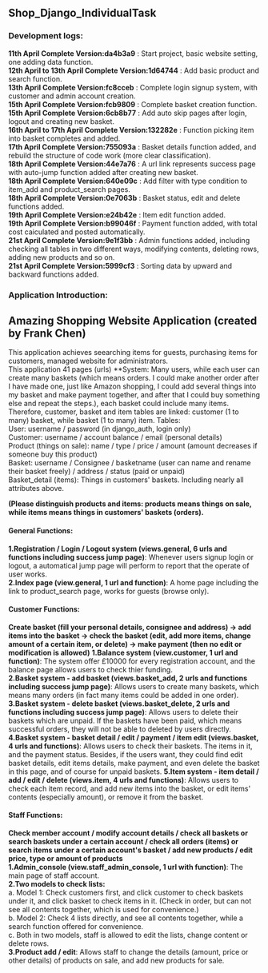 ## Shop_Django_IndividualTask

### Development logs:  
**11th April Complete Version:da4b3a9** : Start project, basic website setting, one adding data function.  
**12th April to 13th April Complete Version:1d64744** : Add basic product and search function.  
**13th April Complete Version:fc8cceb** : Complete login signup system, with customer and admin account creation.  
**15th April Complete Version:fcb9809** : Complete basket creation function.  
**15th April Complete Version:6cb8b77** : Add auto skip pages after login, logout and creating new basket.  
**16th April to 17th April Complete Version:132282e** : Function picking item into basket completes and added.    
**17th April Complete Version:755093a** : Basket details function added, and rebuild the structure of code work (more clear classification).  
**18th April Complete Version:44e7a76** : A url link represents success page with auto-jump function added after creating new basket.  
**18th April Complete Version:640e09c** : Add filter with type condition to item_add and product_search pages.  
**18th April Complete Version:0e7063b** : Basket status, edit and delete functions added.  
**19th April Complete Version:e24b42e** : Item edit function added.  
**19th April Complete Version:b99046f** : Payment function added, with total cost caiculated and posted automatically.   
**21st April Complete Version:9e1f3bb** : Admin functions added, including checking all tables in two different ways, modifying contents, deleting rows, adding new products and so on.  
**21st April Complete Version:5999cf3** : Sorting data by upward and backward functions added.  


### Application Introduction:  
## Amazing Shopping Website Application (created by Frank Chen) 
This application achieves seearching items for guests, purchasing items for customers, managed website for administrators.  
This application 41 pages (urls)
**System: Many users, while each user can create many baskets (which means orders. I could make another order after I have made one, just like Amazon shopping, I could add several things into my basket and make payment together, and after that I could buy something else and repeat the steps.), each basket could include many items. Therefore, customer, basket and item tables are linked: customer (1 to many) basket, while basket (1 to many) item.
Tables:  
User: username / password (in django_auth, login only)  
Customer: username / account balance / email (personal details)  
Product (things on sale): name / type / price / amount (amount decreases if someone buy this product)  
Basket: username / Consignee / basketname (user can name and rename their basket freely) / address / status (paid or unpaid)  
Basket_detail (items): Things in customers' baskets. Including nearly all attributes above.   


**(Please distinguish products and items: products means things on sale, while items means things in customers' baskets (orders).**  
#### General Functions:  
**1.Registration / Login / Logout system (views.general, 6 urls and functions including success jump page)**: Whenever users signup login or logout, a automatical jump page will perform to report that the operate of user works.  
**2.Index page (view.general, 1 url and function)**: A home page including the link to product_search page, works for guests (browse only).    


#### Customer Functions:  
**Create basket (fill your personal details, consignee and address) -> add items into the basket -> check the basket (edit, add more items, change amount of a certain item, or delete) -> make payment (then no edit or modification is allowed)** 
**1.Balance system (view.customer, 1 url and function)**: The system offer £10000 for every registration account, and the balance page allows users to check thier funding.  
**2.Basket system - add basket (views.basket_add, 2 urls and functions including success jump page)**: Allows users to create many baskets, which means many orders (in fact many items could be added in one order).  
**3.Basket system - delete basket (views.basket_delete, 2 urls and functions including success jump page)**: Allows users to delete their baskets which are unpaid. If the baskets have been paid, which means successful orders, they will not be able to deleted by users directly.
**4.Basket system - basket detail / edit / payment / item edit (views.basket, 4 urls and functions)**: Allows users to check their baskets. The items in it, and the payment status. Besides, if the users want, they could find edit basket details, edit items details, make payment, and even delete the basket in this page, and of course for unpaid baskets.
**5.Item system - item detail / add / edit / delete (views.item, 4 urls and functions)**: Allows users to check each item record, and add new items into the basket, or edit items' contents (especially amount), or remove it from the basket.  

#### Staff Functions:  
**Check member account / modify account details / check all baskets or search baskets under a certain account / check all orders (items) or search items under a certain account's basket / add new products / edit price, type or amount of products**  
**1.Admin_console (view.staff_admin_console, 1 url with function)**: The main page of staff account.  
**2.Two models to check lists:**  
    a. Model 1: Check customers first, and click customer to check baskets under it, and click basket to check items in it. (Check in order, but can not see all            contents together, which is used for convenience.)  
    b. Model 2: Check 4 lists directly, and see all contents together, while a search function offered for convenience.  
    c. Both in two models, staff is allowed to edit the lists, change content or delete rows.  
**3.Product add / edit**: Allows staff to change the details (amount, price or other details) of products on sale, and add new products for sale.  
